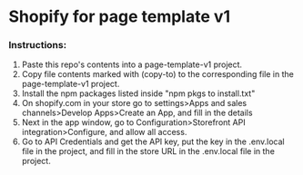 <h1>Shopify for page template v1</h1>
<h3>Instructions:</h3>

1. Paste this repo's contents into a page-template-v1 project.
2. Copy file contents marked with (copy-to) to the corresponding file in the page-template-v1 project.
3. Install the npm packages listed inside "npm pkgs to install.txt"
4. On shopify.com in your store go to settings>Apps and sales channels>Develop Apps>Create an App, and fill in the details
5. Next in the app window, go to Configuration>Storefront API integration>Configure, and allow all access.
6. Go to API Credentials and get the API key, put the key in the .env.local file in the project, and fill in the store URL in the .env.local file in the project.
